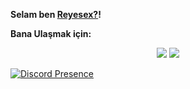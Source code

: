 **Selam ben [Reyesex?](https://github.com/Reyesex)!**

**Bana Ulaşmak için:** 

<div align="center">
    <a href="https://discord.com/users/852596980203257866" target="_blank"><img src="https://shields.io/badge/Reyesex-111111.svg?&style=for-the-badge&logo=discord"></a>
    <a href="https://github.com/Reyesex" target="_blank"><img src="https://shields.io/badge/Reyesex-111111.svg?&style=for-the-badge&logo=github"></a>
</div>

[![Discord Presence](https://lanyard-profile-readme.vercel.app/api/852596980203257866)](https://discord.com/users/852596980203257866)
